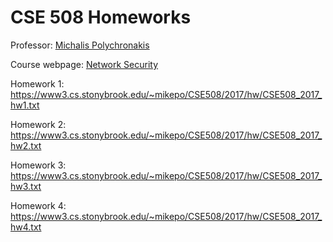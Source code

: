 # CSE 508 Homeworks

Professor: [Michalis Polychronakis](http://www3.cs.stonybrook.edu/~mikepo/)

Course webpage: [Network Security](http://www3.cs.stonybrook.edu/~mikepo/CSE508/2017/)

Homework 1: https://www3.cs.stonybrook.edu/~mikepo/CSE508/2017/hw/CSE508_2017_hw1.txt

Homework 2: https://www3.cs.stonybrook.edu/~mikepo/CSE508/2017/hw/CSE508_2017_hw2.txt

Homework 3: https://www3.cs.stonybrook.edu/~mikepo/CSE508/2017/hw/CSE508_2017_hw3.txt

Homework 4: https://www3.cs.stonybrook.edu/~mikepo/CSE508/2017/hw/CSE508_2017_hw4.txt
